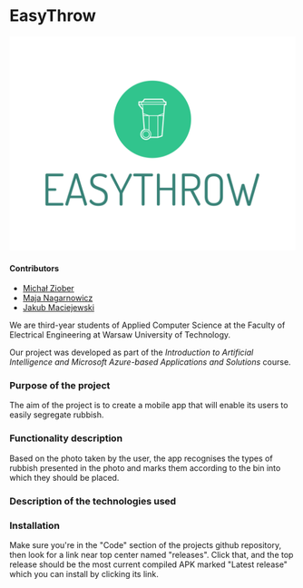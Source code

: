 # EasyThrow
![alt text](https://github.com/EasyThrowCompany/EasyThrow/blob/mobile-app/app/src/main/res/drawable/easythrow_mainactivity_image.png?raw=true)

#### Contributors

- [Michał Ziober](https://github.com/micha5555)
- [Maja Nagarnowicz](https://github.com/nebraszka)
- [Jakub Maciejewski](https://github.com/PiorunPL)

We are third-year students of Applied Computer Science at the Faculty of Electrical Engineering at Warsaw University of Technology.

Our project was developed as part of the *Introduction to Artificial Intelligence and Microsoft Azure-based Applications and Solutions* course.

### Purpose of the project

The aim of the project is to create a mobile app that will enable its users to easily segregate rubbish. 

### Functionality description

Based on the photo taken by the user, the app recognises the types of rubbish presented in the photo and marks them according to the bin into which they should be placed.

### Description of the technologies used


### Installation

Make sure you're in the "Code" section of the projects github repository, then look for a link near top center named "releases". Click that, and the top release should be the most current compiled APK marked "Latest release" which you can install by clicking its link.
